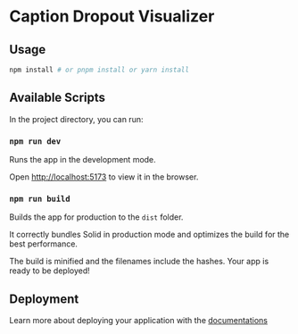 # Caption Dropout Visualizer

## Usage

```bash
npm install # or pnpm install or yarn install
```

## Available Scripts

In the project directory, you can run:

### `npm run dev`

Runs the app in the development mode.

Open [http://localhost:5173](http://localhost:5173) to view it in the browser.

### `npm run build`

Builds the app for production to the `dist` folder.

It correctly bundles Solid in production mode and optimizes the build for the best performance.

The build is minified and the filenames include the hashes.
Your app is ready to be deployed!

## Deployment

Learn more about deploying your application with the [documentations](https://vite.dev/guide/static-deploy.html)
